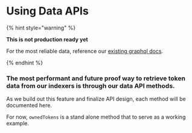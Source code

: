 # Using Data APIs

{% hint style="warning" %}

**This is not production ready yet**

For the most reliable data, reference our [existing graphql docs](https://docs.mintbase.io/dev/read-data/mintbase-graph).

{% endhint %}

### The most performant and future proof way to retrieve token data from our indexers is through our data API methods.

As we build out this feature and finalize API design, each method will be documented here.

For now, `ownedTokens` is a stand alone method that to serve as a working example.


